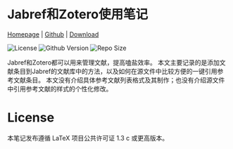 <!-- Author: zalois -->
<!-- Email: zalois@126.com -->

# Jabref和Zotero使用笔记

[Homepage](https://elegantlatex.org/) | [Github](https://github.com/ElegantLaTeX/ElegantNote) | [Download](https://github.com/ElegantLaTeX/ElegantNote/releases)

![License](https://img.shields.io/ctan/l/elegantnote.svg)
![Github Version](https://img.shields.io/github/release/ElegantLaTeX/ElegantNote.svg)
![Repo Size](https://img.shields.io/github/repo-size/ElegantLaTeX/ElegantNote.svg)

Jabref和Zotero都可以用来管理文献，提高嗑盐效率。
本文主要记录的是添加文献条目到Jabref的文献库中的方法，以及如何在源文件中比较方便的一键引用参考文献条目。
本文没有介绍具体参考文献列表格式及其制作；也没有介绍源文件中引用参考文献的样式的个性化修改。

# License

本笔记发布遵循 LaTeX 项目公共许可证 1.3 c 或更高版本。
